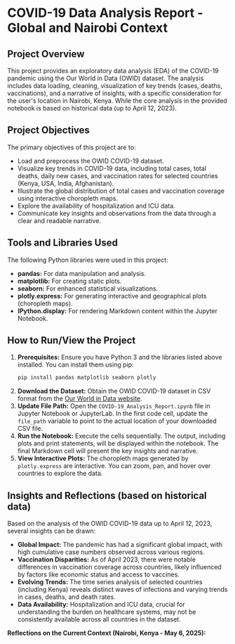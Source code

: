 # COVID-19 Data Analysis Report - Global and Nairobi Context

## Project Overview

This project provides an exploratory data analysis (EDA) of the COVID-19 pandemic using the Our World in Data (OWID) dataset. The analysis includes data loading, cleaning, visualization of key trends (cases, deaths, vaccinations), and a narrative of insights, with a specific consideration for the user's location in Nairobi, Kenya. While the core analysis in the provided notebook is based on historical data (up to April 12, 2023).

## Project Objectives

The primary objectives of this project are to:

* Load and preprocess the OWID COVID-19 dataset.
* Visualize key trends in COVID-19 data, including total cases, total deaths, daily new cases, and vaccination rates for selected countries (Kenya, USA, India, Afghanistan).
* Illustrate the global distribution of total cases and vaccination coverage using interactive choropleth maps.
* Explore the availability of hospitalization and ICU data.
* Communicate key insights and observations from the data through a clear and readable narrative.


## Tools and Libraries Used

The following Python libraries were used in this project:

* **pandas:** For data manipulation and analysis.
* **matplotlib:** For creating static plots.
* **seaborn:** For enhanced statistical visualizations.
* **plotly.express:** For generating interactive and geographical plots (choropleth maps).
* **IPython.display:** For rendering Markdown content within the Jupyter Notebook.

## How to Run/View the Project

1.  **Prerequisites:** Ensure you have Python 3 and the libraries listed above installed. You can install them using pip:
    ```bash
    pip install pandas matplotlib seaborn plotly
    ```
2.  **Download the Dataset:** Obtain the OWID COVID-19 dataset in CSV format from the [Our World in Data website](https://ourworldindata.org/covid-cases).
3.  **Update File Path:** Open the `COVID-19_Analysis_Report.ipynb` file in Jupyter Notebook or JupyterLab. In the first code cell, update the `file_path` variable to point to the actual location of your downloaded CSV file.
4.  **Run the Notebook:** Execute the cells sequentially. The output, including plots and print statements, will be displayed within the notebook. The final Markdown cell will present the key insights and narrative.
5.  **View Interactive Plots:** The choropleth maps generated by `plotly.express` are interactive. You can zoom, pan, and hover over countries to explore the data.

## Insights and Reflections (based on historical data)

Based on the analysis of the OWID COVID-19 data up to April 12, 2023, several insights can be drawn:

* **Global Impact:** The pandemic has had a significant global impact, with high cumulative case numbers observed across various regions.
* **Vaccination Disparities:** As of April 2023, there were notable differences in vaccination coverage across countries, likely influenced by factors like economic status and access to vaccines.
* **Evolving Trends:** The time series analysis of selected countries (including Kenya) reveals distinct waves of infections and varying trends in cases, deaths, and death rates.
* **Data Availability:** Hospitalization and ICU data, crucial for understanding the burden on healthcare systems, may not be consistently available across all countries in the dataset.

**Reflections on the Current Context (Nairobi, Kenya - May 6, 2025):**

